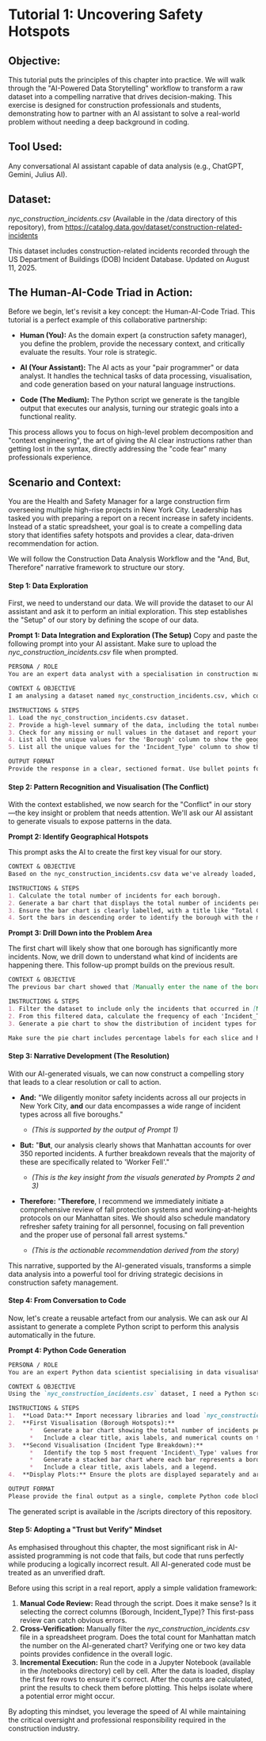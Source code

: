 # Tutorial 1: Uncovering Safety Hotspots
## Objective: 
This tutorial puts the principles of this chapter into practice. We will walk through the "AI-Powered Data Storytelling" workflow to transform a raw dataset into a compelling narrative that drives decision-making. This exercise is designed for construction professionals and students, demonstrating how to partner with an AI assistant to solve a real-world problem without needing a deep background in coding.

## Tool Used: 
Any conversational AI assistant capable of data analysis (e.g., ChatGPT, Gemini, Julius AI).

## Dataset: 
*nyc_construction_incidents.csv* (Available in the /data directory of this repository), from https://catalog.data.gov/dataset/construction-related-incidents

This dataset includes construction-related incidents recorded through the US Department of Buildings (DOB) Incident Database. Updated on August 11, 2025.

## The Human-AI-Code Triad in Action: 
Before we begin, let's revisit a key concept: the Human-AI-Code Triad. This tutorial is a perfect example of this collaborative partnership:
* **Human (You):** As the domain expert (a construction safety manager), you define the problem, provide the necessary context, and critically evaluate the results. Your role is strategic.   

* **AI (Your Assistant):** The AI acts as your "pair programmer" or data analyst. It handles the technical tasks of data processing, visualisation, and code generation based on your natural language instructions.   

* **Code (The Medium):** The Python script we generate is the tangible output that executes our analysis, turning our strategic goals into a functional reality.

This process allows you to focus on high-level problem decomposition and "context engineering", the art of giving the AI clear instructions rather than getting lost in the syntax, directly addressing the "code fear" many professionals experience.

## Scenario and Context:
You are the Health and Safety Manager for a large construction firm overseeing multiple high-rise projects in New York City. Leadership has tasked you with preparing a report on a recent increase in safety incidents. Instead of a static spreadsheet, your goal is to create a compelling data story that identifies safety hotspots and provides a clear, data-driven recommendation for action.

We will follow the Construction Data Analysis Workflow and the "And, But, Therefore" narrative framework to structure our story.   

#### Step 1: Data Exploration

First, we need to understand our data. We will provide the dataset to our AI assistant and ask it to perform an initial exploration. This step establishes the "Setup" of our story by defining the scope of our data.

**Prompt 1: Data Integration and Exploration (The Setup)**
Copy and paste the following prompt into your AI assistant. Make sure to upload the *nyc_construction_incidents.csv* file when prompted.

```markdown
PERSONA / ROLE
You are an expert data analyst with a specialisation in construction management and workplace safety. Your task is to help me analyse a dataset of construction safety incidents to uncover key insights.

CONTEXT & OBJECTIVE
I am analysing a dataset named nyc_construction_incidents.csv, which contains records of construction-related safety incidents in New York City. My objective is to understand the overall landscape of these incidents.

INSTRUCTIONS & STEPS
1. Load the nyc_construction_incidents.csv dataset.
2. Provide a high-level summary of the data, including the total number of records and the names of the columns.
3. Check for any missing or null values in the dataset and report your findings.
4. List all the unique values for the 'Borough' column to show the geographical scope.
5. List all the unique values for the 'Incident_Type' column to show the different categories of incidents.

OUTPUT FORMAT
Provide the response in a clear, sectioned format. Use bullet points for lists.
```

#### Step 2: Pattern Recognition and Visualisation (The Conflict)

With the context established, we now search for the "Conflict" in our story—the key insight or problem that needs attention. We'll ask our AI assistant to generate visuals to expose patterns in the data.

**Prompt 2: Identify Geographical Hotspots**

This prompt asks the AI to create the first key visual for our story.

```markdown
CONTEXT & OBJECTIVE
Based on the nyc_construction_incidents.csv data we've already loaded, I need to identify if some geographical regions have more incidents than others. This will be the first key visual for my report.

INSTRUCTIONS & STEPS
1. Calculate the total number of incidents for each borough.
2. Generate a bar chart that displays the total number of incidents per borough.
3. Ensure the bar chart is clearly labelled, with a title like "Total Construction Incidents by NYC Borough".
4. Sort the bars in descending order to identify the borough with the most incidents easily.
```
**Prompt 3: Drill Down into the Problem Area**

The first chart will likely show that one borough has significantly more incidents. Now, we drill down to understand what kind of incidents are happening there. This follow-up prompt builds on the previous result.

```markdown
CONTEXT & OBJECTIVE
The previous bar chart showed that [Manually enter the name of the borough with the most incidents here, e.g., Manhattan] has the highest number of incidents. Now, I need to understand the types of incidents that are most common in that specific borough.

INSTRUCTIONS & STEPS
1. Filter the dataset to include only the incidents that occurred in [Manually enter the same borough name again].
2. From this filtered data, calculate the frequency of each 'Incident_Type'.
3. Generate a pie chart to show the distribution of incident types for that borough.

Make sure the pie chart includes percentage labels for each slice and has a clear title, such as "Distribution of Incident Types in".
```

#### Step 3: Narrative Development (The Resolution)
With our AI-generated visuals, we can now construct a compelling story that leads to a clear resolution or call to action.

*   **And:** "We diligently monitor safety incidents across all our projects in New York City, **and** our data encompasses a wide range of incident types across all five boroughs."
    *   *(This is supported by the output of Prompt 1)*

*   **But:** "**But**, our analysis clearly shows that Manhattan accounts for over 350 reported incidents. A further breakdown reveals that the majority of these are specifically related to 'Worker Fell'."
    *   *(This is the key insight from the visuals generated by Prompts 2 and 3)*

*   **Therefore:** "**Therefore**, I recommend we immediately initiate a comprehensive review of fall protection systems and working-at-heights protocols on our Manhattan sites. We should also schedule mandatory refresher safety training for all personnel, focusing on fall prevention and the proper use of personal fall arrest systems."
    *   *(This is the actionable recommendation derived from the story)*

This narrative, supported by the AI-generated visuals, transforms a simple data analysis into a powerful tool for driving strategic decisions in construction safety management.

#### Step 4: From Conversation to Code

Now, let's create a reusable artefact from our analysis. We can ask our AI assistant to generate a complete Python script to perform this analysis automatically in the future.

**Prompt 4: Python Code Generation**
```markdown
PERSONA / ROLE
You are an expert Python data scientist specialising in data visualisation using the pandas, matplotlib, and seaborn libraries. Your code must be clean, well-commented, and easy for a non-expert to understand.

CONTEXT & OBJECTIVE
Using the `nyc_construction_incidents.csv` dataset, I need a Python script that generates two key visualisations for my safety report: one showing incident hotspots by borough, and another breaking down the incident types within those hotspots.

INSTRUCTIONS & STEPS
1.  **Load Data:** Import necessary libraries and load `nyc_construction_incidents.csv`. Include error handling for a `FileNotFoundError`.
2.  **First Visualisation (Borough Hotspots):**
      *   Generate a bar chart showing the total number of incidents per borough, sorted in descending order.
      *   Include a clear title, axis labels, and numerical counts on top of each bar.
3.  **Second Visualisation (Incident Type Breakdown):**
      *   Identify the top 5 most frequent 'Incident\_Type' values from the entire dataset.
      *   Generate a stacked bar chart where each bar represents a borough, segmented by the count of these top 5 incident types.
      *   Include a clear title, axis labels, and a legend.
4.  **Display Plots:** Ensure the plots are displayed separately and are well-formatted using `plt.tight_layout()`.

OUTPUT FORMAT
Please provide the final output as a single, complete Python code block with comments explaining each major step. 
```
The generated script is available in the /scripts directory of this repository.

#### Step 5: Adopting a "Trust but Verify" Mindset
As emphasised throughout this chapter, the most significant risk in AI-assisted programming is not code that fails, but code that runs perfectly while producing a logically incorrect result. All AI-generated code must be treated as an unverified draft.   

Before using this script in a real report, apply a simple validation framework:
1. **Manual Code Review:** Read through the script. Does it make sense? Is it selecting the correct columns (Borough, Incident_Type)? This first-pass review can catch obvious errors.
2. **Cross-Verification:** Manually filter the *nyc_construction_incidents.csv* file in a spreadsheet program. Does the total count for Manhattan match the number on the AI-generated chart? Verifying one or two key data points provides confidence in the overall logic.
3. **Incremental Execution:** Run the code in a Jupyter Notebook (available in the /notebooks directory) cell by cell. After the data is loaded, display the first few rows to ensure it's correct. After the counts are calculated, print the results to check them before plotting. This helps isolate where a potential error might occur.

By adopting this mindset, you leverage the speed of AI while maintaining the critical oversight and professional responsibility required in the construction industry.   

